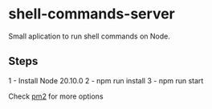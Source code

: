 # shell-commands-server

Small aplication to run shell commands on Node.

## Steps

1 - Install Node 20.10.0
2 - npm run install
3 - npm run start

Check [pm2](https://github.com/Unitech/pm2) for more options
